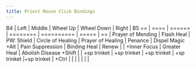 ```yaml
---
title: Priest Mouse Click Bindings
---
```


B4 | Left | Middle | Wheel Up | Wheel Down | Right | B5
== | ==== | ====== | ======== | ========== | ===== | ==
   | Prayer of Mending | Flash Heal   | PW: Shield  | Circle of Healing | Prayer of Healing | Penance       | Dispel Magic
+Alt   | Pain Suppression  | Binding Heal | Renew       |                   | +Inner Focus      | Greater Heal  | Abolish Disease
+Shift |                   | +sp trinket  | +sp trinket | +sp trinket       | +sp trinket       |+sp trinket    |
+Ctrl  |                   |              |             |                   |                   |               |
